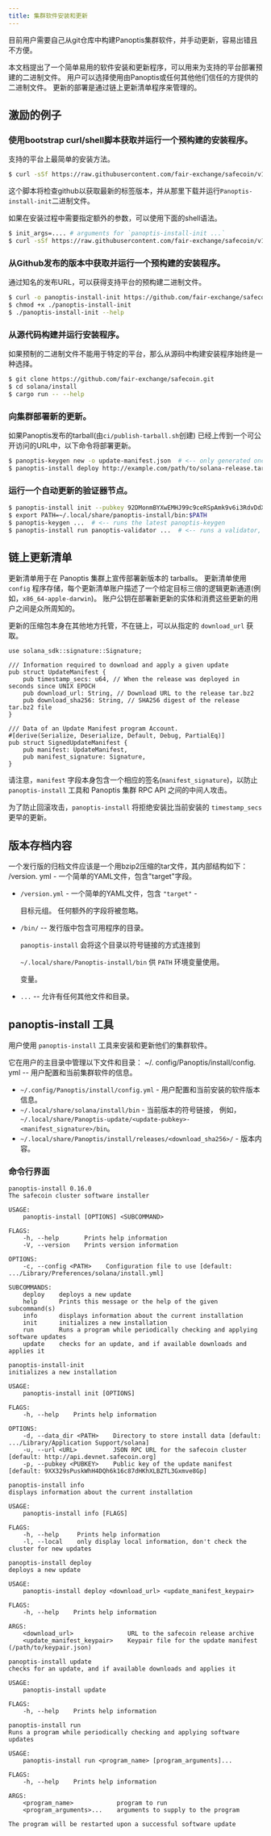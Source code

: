 ```yaml
---
title: 集群软件安装和更新
---
```


目前用户需要自己从git仓库中构建Panoptis集群软件，并手动更新，容易出错且不方便。

本文档提出了一个简单易用的软件安装和更新程序，可以用来为支持的平台部署预建的二进制文件。 用户可以选择使用由Panoptis或任何其他他们信任的方提供的二进制文件。 更新的部署是通过链上更新清单程序来管理的。

## 激励的例子

### 使用bootstrap curl/shell脚本获取并运行一个预构建的安装程序。

支持的平台上最简单的安装方法。

```bash
$ curl -sSf https://raw.githubusercontent.com/fair-exchange/safecoin/v1.0.0/install/panoptis-install-init.sh | sh
```

这个脚本将检查github以获取最新的标签版本，并从那里下载并运行`Panoptis-install-init`二进制文件。

如果在安装过程中需要指定额外的参数，可以使用下面的shell语法。

```bash
$ init_args=.... # arguments for `panoptis-install-init ...`
$ curl -sSf https://raw.githubusercontent.com/fair-exchange/safecoin/v1.0.0/install/panoptis-install-init.sh | sh -s - ${init_args}
```

### 从Github发布的版本中获取并运行一个预构建的安装程序。

通过知名的发布URL，可以获得支持平台的预构建二进制文件。

```bash
$ curl -o panoptis-install-init https://github.com/fair-exchange/safecoin/releases/download/v1.0.0/panoptis-install-init-x86_64-apple-darwin
$ chmod +x ./panoptis-install-init
$ ./panoptis-install-init --help
```

### 从源代码构建并运行安装程序。

如果预制的二进制文件不能用于特定的平台，那么从源码中构建安装程序始终是一种选择。

```bash
$ git clone https://github.com/fair-exchange/safecoin.git
$ cd solana/install
$ cargo run -- --help
```

### 向集群部署新的更新。

如果Panoptis发布的tarball\(由`ci/publish-tarball.sh`创建\) 已经上传到一个可公开访问的URL中，以下命令将部署更新。

```bash
$ panoptis-keygen new -o update-manifest.json  # <-- only generated once, the public key is shared with users
$ panoptis-install deploy http://example.com/path/to/solana-release.tar.bz2 update-manifest.json
```

### 运行一个自动更新的验证器节点。

```bash
$ panoptis-install init --pubkey 92DMonmBYXwEMHJ99c9ceRSpAmk9v6i3RdvDdXaVcrfj  # <-- pubkey is obtained from whoever is deploying the updates
$ export PATH=~/.local/share/panoptis-install/bin:$PATH
$ panoptis-keygen ...  # <-- runs the latest panoptis-keygen
$ panoptis-install run panoptis-validator ...  # <-- runs a validator, restarting it as necesary when an update is applied
```

## 链上更新清单

更新清单用于在 Panoptis 集群上宣传部署新版本的 tarballs。 更新清单使用 `config` 程序存储，每个更新清单账户描述了一个给定目标三倍的逻辑更新通道(例如，`x86_64-apple-darwin`)。 账户公钥在部署新更新的实体和消费这些更新的用户之间是众所周知的。

更新的压缩包本身在其他地方托管，不在链上，可以从指定的 `download_url` 获取。

```text
use solana_sdk::signature::Signature;

/// Information required to download and apply a given update
pub struct UpdateManifest {
    pub timestamp_secs: u64, // When the release was deployed in seconds since UNIX EPOCH
    pub download_url: String, // Download URL to the release tar.bz2
    pub download_sha256: String, // SHA256 digest of the release tar.bz2 file
}

/// Data of an Update Manifest program Account.
#[derive(Serialize, Deserialize, Default, Debug, PartialEq)]
pub struct SignedUpdateManifest {
    pub manifest: UpdateManifest,
    pub manifest_signature: Signature,
}
```

请注意，`manifest` 字段本身包含一个相应的签名\(`manifest_signature`\)，以防止 `panoptis-install` 工具和 Panoptis 集群 RPC API 之间的中间人攻击。

为了防止回滚攻击，`panoptis-install` 将拒绝安装比当前安装的 `timestamp_secs` 更早的更新。

## 版本存档内容

一个发行版的归档文件应该是一个用bzip2压缩的tar文件，其内部结构如下： /version. yml - 一个简单的YAML文件，包含"target"字段。

- `/version.yml` - 一个简单的YAML文件，包含 `"target"` -

  目标元组。 任何额外的字段将被忽略。

- `/bin/` -- 发行版中包含可用程序的目录。

  `panoptis-install` 会将这个目录以符号链接的方式连接到

  `~/.local/share/Panoptis-install/bin` 供 `PATH` 环境变量使用。

  变量。

- `...` -- 允许有任何其他文件和目录。

## panoptis-install 工具

用户使用 `panoptis-install` 工具来安装和更新他们的集群软件。

它在用户的主目录中管理以下文件和目录： ~/. config/Panoptis/install/config. yml -- 用户配置和当前集群软件的信息。

- `~/.config/Panoptis/install/config.yml` - 用户配置和当前安装的软件版本信息。
- `~/.local/share/solana/install/bin` - 当前版本的符号链接， 例如，`~/.local/share/Panoptis-update/<update-pubkey>-<manifest_signature>/bin`。
- `~/.local/share/Panoptis/install/releases/<download_sha256>/` - 版本内容。

### 命令行界面

```text
panoptis-install 0.16.0
The safecoin cluster software installer

USAGE:
    panoptis-install [OPTIONS] <SUBCOMMAND>

FLAGS:
    -h, --help       Prints help information
    -V, --version    Prints version information

OPTIONS:
    -c, --config <PATH>    Configuration file to use [default: .../Library/Preferences/solana/install.yml]

SUBCOMMANDS:
    deploy    deploys a new update
    help      Prints this message or the help of the given subcommand(s)
    info      displays information about the current installation
    init      initializes a new installation
    run       Runs a program while periodically checking and applying software updates
    update    checks for an update, and if available downloads and applies it
```

```text
panoptis-install-init
initializes a new installation

USAGE:
    panoptis-install init [OPTIONS]

FLAGS:
    -h, --help    Prints help information

OPTIONS:
    -d, --data_dir <PATH>    Directory to store install data [default: .../Library/Application Support/solana]
    -u, --url <URL>          JSON RPC URL for the safecoin cluster [default: http://api.devnet.safecoin.org]
    -p, --pubkey <PUBKEY>    Public key of the update manifest [default: 9XX329sPuskWhH4DQh6k16c87dHKhXLBZTL3Gxmve8Gp]
```

```text
panoptis-install info
displays information about the current installation

USAGE:
    panoptis-install info [FLAGS]

FLAGS:
    -h, --help     Prints help information
    -l, --local    only display local information, don't check the cluster for new updates
```

```text
panoptis-install deploy
deploys a new update

USAGE:
    panoptis-install deploy <download_url> <update_manifest_keypair>

FLAGS:
    -h, --help    Prints help information

ARGS:
    <download_url>               URL to the safecoin release archive
    <update_manifest_keypair>    Keypair file for the update manifest (/path/to/keypair.json)
```

```text
panoptis-install update
checks for an update, and if available downloads and applies it

USAGE:
    panoptis-install update

FLAGS:
    -h, --help    Prints help information
```

```text
panoptis-install run
Runs a program while periodically checking and applying software updates

USAGE:
    panoptis-install run <program_name> [program_arguments]...

FLAGS:
    -h, --help    Prints help information

ARGS:
    <program_name>            program to run
    <program_arguments>...    arguments to supply to the program

The program will be restarted upon a successful software update
```
